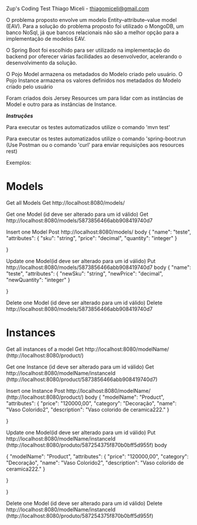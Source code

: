 Zup's Coding Test 
Thiago Miceli - thiagomiceli@gmail.com  

O problema proposto envolve um modelo Entity–attribute–value model (EAV).
Para a solução do problema proposto foi utilizado o MongoDB, um banco NoSql, 
já que bancos relacionais não são a melhor opção para a implementação de modelos EAV.

O Spring Boot foi escolhido para ser utilizado na implementação do backend por oferecer várias facilidades ao desenvolvedor,
acelerando o desenvolvimento da solução.

O Pojo Model armazena os metadados do Modelo criado pelo usuário.
O Pojo Instance armazena os valores definidos nos metadados do Modelo criado pelo usuário

Foram criados dois Jersey Resources um para lidar com as instâncias de Model e outro para as instâncias de Instance.

***Instruções*** 

Para executar os testes automatizados utilize o comando 'mvn test'

Para executar os testes automatizados utilize o comando 'spring-boot:run (Use Postman ou o comando 'curl' para 
enviar requisições aos resources rest)


Exemplos:

Models 
=======
Get all Models
Get
http://localhost:8080/models/

Get one Model (id deve ser alterado para um id válido)
Get
http://localhost:8080/models/5873856466abb908419740d7

Insert one Model
Post
http://localhost:8080/models/
body
 {
    "name": "teste",
    "attributes": 
      {
        "sku": "string",
        "price": "decimal",
        "quantity": "integer"
      }
    
  }
  
Update one Model(id deve ser alterado para um id válido)
Put
http://localhost:8080/models/5873856466abb908419740d7
body
 {
    "name": "teste",
    "attributes": 
      {
        "newSku": "string",
        "newPrice": "decimal",
        "newQuantity": "integer"
      }
    
  }

  
Delete one Model (id deve ser alterado para um id válido)
Delete
http://localhost:8080/models/5873856466abb908419740d7


Instances
==========
Get all instances of a model
Get
http://localhost:8080/modelName/ (http://localhost:8080/product/)

Get one Instance (id deve ser alterado para um id válido)
Get
http://localhost:8080/modelName/instanceId  (http://localhost:8080/product/5873856466abb908419740d7)

Insert one Instance
Post
http://localhost:8080/modelName/ (http://localhost:8080/product/)
body
   {
    "modelName": "Product",
    "attributes": {
      "price": "120000,00",
      "category": "Decoração",
      "name": "Vaso Colorido2",
      "description": "Vaso colorido de ceramica222."
    }
    
  }
  
Update one Model(id deve ser alterado para um id válido)
Put
http://localhost:8080/modelName/instanceId (http://localhost:8080/produto/587254375f870b0bff5d955f)
body
 
  {
    "modelName": "Product",
    "attributes": {
      "price": "120000,00",
      "category": "Decoração",
      "name": "Vaso Colorido2",
      "description": "Vaso colorido de ceramica222."
    }
    
  }
    
  }

  
Delete one Model (id deve ser alterado para um id válido)
Delete
http://localhost:8080/modelName/instanceId (http://localhost:8080/produto/587254375f870b0bff5d955f)






